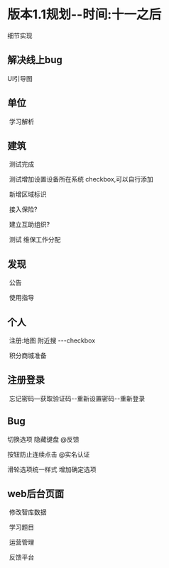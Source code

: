 # 版本1.1规划--时间:十一之后

细节实现

## 解决线上bug

UI引导图

## 单位

​	学习解析

## 建筑

​	测试完成

​	测试增加设置设备所在系统	checkbox,可以自行添加

​	新增区域标识

​	接入保险?

​	建立互助组织?

​	测试  维保工作分配

## 发现

​	公告

​	使用指导

## 个人

​	注册:地图  附近搜  ---checkbox

​	积分商城准备

## 注册登录

​	忘记密码—获取验证码--重新设置密码--重新登录

## Bug

切换选项  隐藏键盘  @反馈

按钮防止连续点击  @实名认证

滑轮选项统一样式  增加确定选项

## web后台页面

​	修改智库数据

​	学习题目

​	运营管理

​	反馈平台